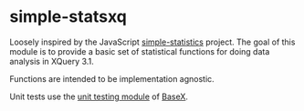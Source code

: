 # simple-statsxq

Loosely inspired by the JavaScript [simple-statistics](https://github.com/simple-statistics/simple-statistics) project. The goal of this module is to provide a basic set of statistical functions for doing data analysis in XQuery 3.1.

Functions are intended to be implementation agnostic. 

Unit tests use the [unit testing module](http://docs.basex.org/wiki/Unit_Module) of [BaseX](http://basex.org/).
